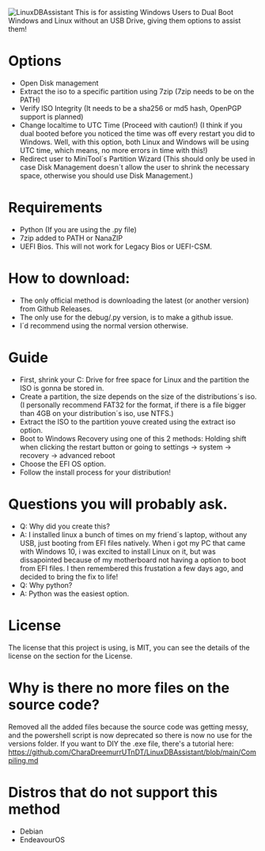 ![LinuxDBAssistant](https://github.com/user-attachments/assets/67e10e60-949f-417c-bee5-6a8897df35b0)
This is for assisting Windows Users to Dual Boot Windows and Linux without an USB Drive, giving them options to assist them!
# Options
- Open Disk management
- Extract the iso to a specific partition using 7zip (7zip needs to be on the PATH)
- Verify ISO Integrity (It needs to be a sha256 or md5 hash, OpenPGP support is planned)
- Change localtime to UTC Time (Proceed with caution!) (I think if you dual booted before you noticed the time was off every restart you did to Windows. Well, with this option, both Linux and Windows will be using UTC time, which means, no more errors in time with this!)
- Redirect user to MiniTool´s Partition Wizard (This should only be used in case Disk Management doesn´t allow the user to shrink the necessary space, otherwise you should use Disk Management.)
# Requirements
- Python (If you are using the .py file)
- 7zip added to PATH or NanaZIP
- UEFI Bios. This will not work for Legacy Bios or UEFI-CSM.
# How to download:
- The only official method is downloading the latest (or another version) from Github Releases.
- The only use for the debug/.py version, is to make a github issue.
- I´d recommend using the normal version otherwise.
# Guide 
- First, shrink your C: Drive for free space for Linux and the partition the ISO is gonna be stored in.
- Create a partition, the size depends on the size of the distributions´s iso. (I personally recommend FAT32 for the format, if there is a file bigger than 4GB on your distribution´s iso, use NTFS.)
- Extract the ISO to the partition youve created using the extract iso option.
- Boot to Windows Recovery using one of this 2 methods: Holding shift when clicking the restart button or going to settings -> system -> recovery -> advanced reboot 
- Choose the EFI OS option.
- Follow the install process for your distribution!
# Questions you will probably ask.
- Q: Why did you create this?
- A: I installed linux a bunch of times on my friend´s laptop, without any USB, just booting from EFI files natively. When i got my PC that came with Windows 10, i was excited to install Linux on it, but was dissapointed because of my motherboard not having a option to boot from EFI files. I then remembered this frustation a few days ago, and decided to bring the fix to life!
- Q: Why python?
- A: Python was the easiest option.
# License
The license that this project is using, is MIT, you can see the details of the license on the section for the License.
# Why is there no more files on the source code?
Removed all the added files because the source code was getting messy, and the powershell script is now deprecated so there is now no use for the versions folder.
If you want to DIY the .exe file, there's a tutorial here: https://github.com/CharaDreemurrUTnDT/LinuxDBAssistant/blob/main/Compiling.md
# Distros that do not support this method
- Debian
- EndeavourOS
